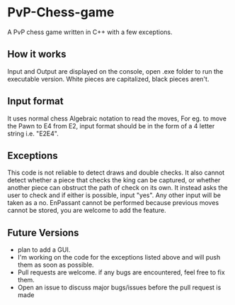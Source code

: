 # PvP-Chess-game
A PvP chess game written in C++ with a few exceptions.

## How it works
Input and Output are displayed on the console, open .exe folder to run the executable version. White pieces are capitalized, black pieces aren't.

## Input format
It uses normal chess Algebraic notation to read the moves, For eg. to move the Pawn to E4 from E2, input format should be in the form of a 4 letter string i.e. "E2E4".

## Exceptions
This code is not reliable to detect draws and double checks.
It also cannot detect whether a piece that checks the king can be captured, or whether another piece can obstruct the path of check on its own. It instead asks the user to check and if either is possible, input "yes". Any other input will be taken as a no.
EnPassant cannot be performed because previous moves cannot be stored, you are welcome to add the feature.

## Future Versions 
- plan to add a GUI.
- I'm working on the code for the exceptions listed above and will push them as soon as possible.
- Pull requests are welcome. if any bugs are encountered, feel free to fix them.
- Open an issue to discuss major bugs/issues before the pull request is made
